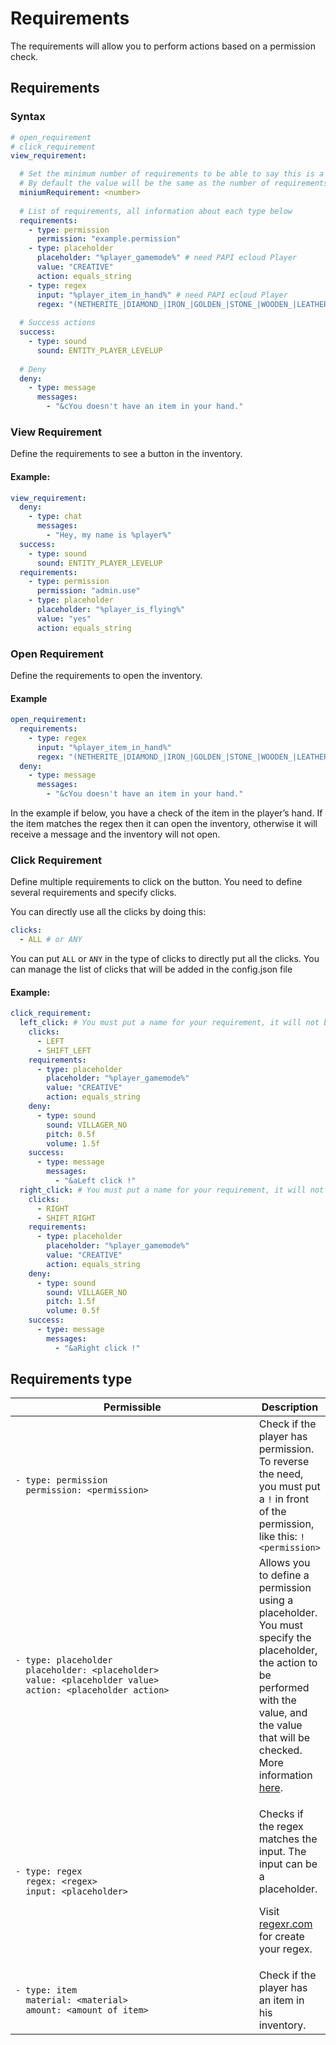 # Requirements

The requirements will allow you to perform actions based on a permission check.

## Requirements

### Syntax

```yaml
# open_requirement
# click_requirement
view_requirement:

  # Set the minimum number of requirements to be able to say this is a success.
  # By default the value will be the same as the number of requirements.
  miniumRequirement: <number>
  
  # List of requirements, all information about each type below
  requirements:
    - type: permission
      permission: "example.permission"
    - type: placeholder
      placeholder: "%player_gamemode%" # need PAPI ecloud Player
      value: "CREATIVE"
      action: equals_string
    - type: regex
      input: "%player_item_in_hand%" # need PAPI ecloud Player
      regex: "(NETHERITE_|DIAMOND_|IRON_|GOLDEN_|STONE_|WOODEN_|LEATHER_|BOW|CROSSBOW|FISHING_ROD|SHEARS|SHIELD|TRIDENT|TURTLE_HELMET|ELYTRA|FLINT_AND_STEEL)"      
  
  # Success actions
  success:
    - type: sound
      sound: ENTITY_PLAYER_LEVELUP
      
  # Deny
  deny:    
    - type: message
      messages:
        - "&cYou doesn't have an item in your hand."
```

### View Requirement

Define the requirements to see a button in the inventory.

#### Example:

```yaml
view_requirement:
  deny:
    - type: chat
      messages:
        - "Hey, my name is %player%"
  success:
    - type: sound
      sound: ENTITY_PLAYER_LEVELUP
  requirements:
    - type: permission
      permission: "admin.use"
    - type: placeholder
      placeholder: "%player_is_flying%"
      value: "yes"
      action: equals_string
```

### Open Requirement

Define the requirements to open the inventory.

#### Example

```yaml
open_requirement:
  requirements:
    - type: regex
      input: "%player_item_in_hand%"
      regex: "(NETHERITE_|DIAMOND_|IRON_|GOLDEN_|STONE_|WOODEN_|LEATHER_|BOW|CROSSBOW|FISHING_ROD|SHEARS|SHIELD|TRIDENT|TURTLE_HELMET|ELYTRA|FLINT_AND_STEEL)"
  deny:
    - type: message
      messages:
        - "&cYou doesn't have an item in your hand."
```

In the example if below, you have a check of the item in the player’s hand. If the item matches the regex then it can open the inventory, otherwise it will receive a message and the inventory will not open.

### Click Requirement

Define multiple requirements to click on the button. You need to define several requirements and specify clicks.

You can directly use all the clicks by doing this:

```yaml
clicks:
  - ALL # or ANY
```

You can put `ALL` or `ANY` in the type of clicks to directly put all the clicks. You can manage the list of clicks that will be added in the config.json file

#### Example:

```yaml
click_requirement:
  left_click: # You must put a name for your requirement, it will not be used.
    clicks:
      - LEFT
      - SHIFT_LEFT
    requirements:
      - type: placeholder
        placeholder: "%player_gamemode%"
        value: "CREATIVE"
        action: equals_string
    deny:
      - type: sound
        sound: VILLAGER_NO
        pitch: 0.5f
        volume: 1.5f
    success:
      - type: message
        messages:
          - "&aLeft click !"
  right_click: # You must put a name for your requirement, it will not be used.
    clicks:
      - RIGHT
      - SHIFT_RIGHT
    requirements:
      - type: placeholder
        placeholder: "%player_gamemode%"
        value: "CREATIVE"
        action: equals_string
    deny:
      - type: sound
        sound: VILLAGER_NO
        pitch: 1.5f
        volume: 0.5f
    success:
      - type: message
        messages:
          - "&aRight click !"
```

## Requirements type

<table data-full-width="true"><thead><tr><th width="519">Permissible</th><th>Description</th></tr></thead><tbody><tr><td><pre class="language-yaml"><code class="lang-yaml">- type: permission
  permission: &#x3C;permission>
</code></pre></td><td>Check if the player has permission. To reverse the need, you must put a <code>!</code> in front of the permission, like this: <code>!&#x3C;permission></code></td></tr><tr><td><pre class="language-yaml"><code class="lang-yaml">- type: placeholder
  placeholder: &#x3C;placeholder>
  value: &#x3C;placeholder value>
  action: &#x3C;placeholder action>
</code></pre></td><td>Allows you to define a permission using a placeholder. You must specify the placeholder, the action to be performed with the value, and the value that will be checked. More information <a href="./#placeholder">here</a>.</td></tr><tr><td><pre class="language-yaml"><code class="lang-yaml">- type: regex
  regex: &#x3C;regex>
  input: &#x3C;placeholder>
</code></pre></td><td><p>Checks if the regex matches the input. The input can be a placeholder.</p><p>Visit <a href="https://regexr.com/">regexr.com</a> for create your regex.</p></td></tr><tr><td><pre class="language-yaml"><code class="lang-yaml">- type: item
  material: &#x3C;material>
  amount: &#x3C;amount of item>
</code></pre></td><td>Check if the player has an item in his inventory.</td></tr></tbody></table>

